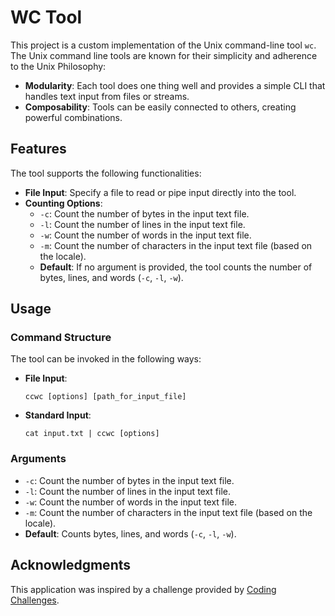 
# WC Tool

This project is a custom implementation of the Unix command-line tool `wc`. The Unix command line tools are known for their simplicity and adherence to the Unix Philosophy:
- **Modularity**: Each tool does one thing well and provides a simple CLI that handles text input from files or streams.
- **Composability**: Tools can be easily connected to others, creating powerful combinations.

## Features

The tool supports the following functionalities:

- **File Input**: Specify a file to read or pipe input directly into the tool.
- **Counting Options**:
  - `-c`: Count the number of bytes in the input text file.
  - `-l`: Count the number of lines in the input text file.
  - `-w`: Count the number of words in the input text file.
  - `-m`: Count the number of characters in the input text file (based on the locale).
  - **Default**: If no argument is provided, the tool counts the number of bytes, lines, and words (`-c`, `-l`, `-w`).

## Usage

### Command Structure

The tool can be invoked in the following ways:

- **File Input**:
  ```
  ccwc [options] [path_for_input_file]
  ```

- **Standard Input**:
  ```
  cat input.txt | ccwc [options]
  ```

### Arguments

- `-c`: Count the number of bytes in the input text file.
- `-l`: Count the number of lines in the input text file.
- `-w`: Count the number of words in the input text file.
- `-m`: Count the number of characters in the input text file (based on the locale).
- **Default**: Counts bytes, lines, and words (`-c`, `-l`, `-w`).

## Acknowledgments

This application was inspired by a challenge provided by [Coding Challenges](https://codingchallenges.fyi/).
